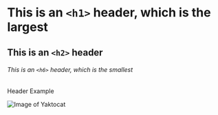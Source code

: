 # This is an `<h1>` header, which is the largest

## This is an `<h2>` header

###### This is an `<h6>` header, which is the smallest

Header Example

![Image of Yaktocat](https://octodex.github.com/images/yaktocat.png)
